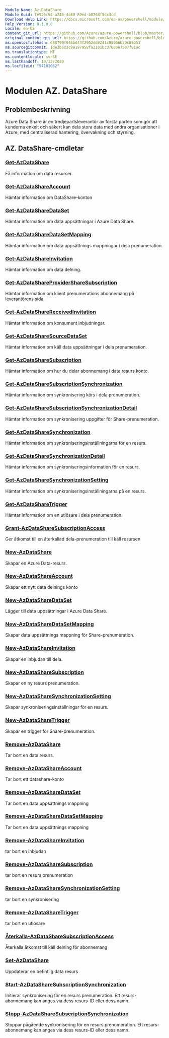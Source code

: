 ```yaml
---
Module Name: Az.DataShare
Module Guid: fe925c54-a246-4a80-89ed-b8768f5dc3cd
Download Help Link: https://docs.microsoft.com/en-us/powershell/module/az.datashare
Help Version: 0.1.0.0
Locale: en-US
content_git_url: https://github.com/Azure/azure-powershell/blob/master/src/DataShare/DataShare/help/Az.DataShare.md
original_content_git_url: https://github.com/Azure/azure-powershell/blob/master/src/DataShare/DataShare/help/Az.DataShare.md
ms.openlocfilehash: 698799f946bd44f2952d66241c05936b50c80053
ms.sourcegitcommit: 1de2b6c3c99197958fa2101bc37680e7507f91ac
ms.translationtype: MT
ms.contentlocale: sv-SE
ms.lasthandoff: 10/13/2020
ms.locfileid: "94101062"
---
```

# Modulen AZ. DataShare
## Problembeskrivning
Azure Data Share är en tredjepartsleverantör av första parten som gör att kunderna enkelt och säkert kan dela stora data med andra organisationer i Azure, med centraliserad hantering, övervakning och styrning.

## AZ. DataShare-cmdletar
### [Get-AzDataShare](Get-AzDataShare.md)
Få information om data resurser.

### [Get-AzDataShareAccount](Get-AzDataShareAccount.md)
Hämtar information om DataShare-konton

### [Get-AzDataShareDataSet](Get-AzDataShareDataSet.md)
Hämtar information om data uppsättningar i Azure Data Share.

### [Get-AzDataShareDataSetMapping](Get-AzDataShareDataSetMapping.md)
Hämtar information om data uppsättnings mappningar i dela prenumeration

### [Get-AzDataShareInvitation](Get-AzDataShareInvitation.md)
Hämtar information om data delning.

### [Get-AzDataShareProviderShareSubscription](Get-AzDataShareProviderShareSubscription.md)
Hämtar information om klient prenumerations abonnemang på leverantörens sida.

### [Get-AzDataShareReceivedInvitation](Get-AzDataShareReceivedInvitation.md)
Hämtar information om konsument inbjudningar.

### [Get-AzDataShareSourceDataSet](Get-AzDataShareSourceDataSet.md)
Hämtar information om käll data uppsättningar i dela prenumeration.

### [Get-AzDataShareSubscription](Get-AzDataShareSubscription.md)
Hämtar information om hur du delar abonnemang i data resurs konto.

### [Get-AzDataShareSubscriptionSynchronization](Get-AzDataShareSubscriptionSynchronization.md)
Hämtar information om synkronisering körs i dela prenumeration.

### [Get-AzDataShareSubscriptionSynchronizationDetail](Get-AzDataShareSubscriptionSynchronizationDetail.md)
Hämtar information om synkronisering uppgifter för Share-prenumeration.

### [Get-AzDataShareSynchronization](Get-AzDataShareSynchronization.md)
Hämtar information om synkroniseringsinställningarna för en resurs.

### [Get-AzDataShareSynchronizationDetail](Get-AzDataShareSynchronizationDetail.md)
Hämtar information om synkroniseringsinformation för en resurs.

### [Get-AzDataShareSynchronizationSetting](Get-AzDataShareSynchronizationSetting.md)
Hämtar information om synkroniseringsinställningarna på en resurs.

### [Get-AzDataShareTrigger](Get-AzDataShareTrigger.md)
Hämtar information om en utlösare i dela prenumeration.

### [Grant-AzDataShareSubscriptionAccess](Grant-AzDataShareSubscriptionAccess.md)
Ger åtkomst till en återkallad dela-prenumeration till käll resursen

### [New-AzDataShare](New-AzDataShare.md)
Skapar en Azure Data-resurs.

### [New-AzDataShareAccount](New-AzDataShareAccount.md)
Skapar ett nytt data delnings konto

### [New-AzDataShareDataSet](New-AzDataShareDataSet.md)
Lägger till data uppsättningar i Azure Data Share.

### [New-AzDataShareDataSetMapping](New-AzDataShareDataSetMapping.md)
Skapar data uppsättnings mappning för Share-prenumeration.

### [New-AzDataShareInvitation](New-AzDataShareInvitation.md)
Skapar en inbjudan till dela.

### [New-AzDataShareSubscription](New-AzDataShareSubscription.md)
Skapar en ny resurs prenumeration.

### [New-AzDataShareSynchronizationSetting](New-AzDataShareSynchronizationSetting.md)
Skapar synkroniseringsinställningar för en resurs.

### [New-AzDataShareTrigger](New-AzDataShareTrigger.md)
Skapar en trigger för Share-prenumeration.

### [Remove-AzDataShare](Remove-AzDataShare.md)
Tar bort en data resurs.

### [Remove-AzDataShareAccount](Remove-AzDataShareAccount.md)
Tar bort ett datashare-konto

### [Remove-AzDataShareDataSet](Remove-AzDataShareDataSet.md)
Tar bort en data uppsättnings mappning

### [Remove-AzDataShareDataSetMapping](Remove-AzDataShareDataSetMapping.md)
Tar bort en data uppsättnings mappning

### [Remove-AzDataShareInvitation](Remove-AzDataShareInvitation.md)
tar bort en inbjudan

### [Remove-AzDataShareSubscription](Remove-AzDataShareSubscription.md)
tar bort en resurs prenumeration

### [Remove-AzDataShareSynchronizationSetting](Remove-AzDataShareSynchronizationSetting.md)
tar bort en synkronisering

### [Remove-AzDataShareTrigger](Remove-AzDataShareTrigger.md)
tar bort en utlösare

### [Återkalla-AzDataShareSubscriptionAccess](Revoke-AzDataShareSubscriptionAccess.md)
Återkalla åtkomst till käll delning för abonnemang

### [Set-AzDataShare](Set-AzDataShare.md)
Uppdaterar en befintlig data resurs

### [Start-AzDataShareSubscriptionSynchronization](Start-AzDataShareSubscriptionSynchronization.md)
Initierar synkronisering för en resurs prenumeration. Ett resurs-abonnemang kan anges via dess resurs-ID eller dess namn.

### [Stopp-AzDataShareSubscriptionSynchronization](Stop-AzDataShareSubscriptionSynchronization.md)
Stoppar pågående synkronisering för en resurs prenumeration. Ett resurs-abonnemang kan anges via dess resurs-ID eller dess namn.

